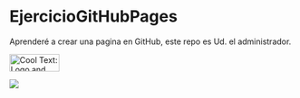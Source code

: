 # EjercicioGitHubPages
Aprenderé a crear una pagina en GitHub, este repo es Ud. el administrador.




<a href="http://cooltext.com" target="_top"><img src="https://cooltext.com/images/ct_button.gif" width="88" height="31" alt="Cool Text: Logo and Graphics Generator" /></a>

![](https://images.cooltext.com/5128405.png)
